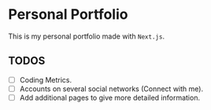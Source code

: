 # Personal Portfolio

This is my personal portfolio made with `Next.js`.

## TODOS

- [ ] Coding Metrics.
- [ ] Accounts on several social networks (Connect with me).
- [ ] Add additional pages to give more detailed information.
